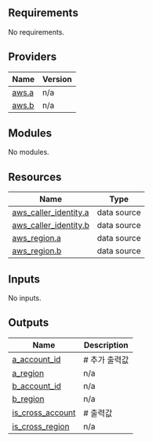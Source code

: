 <!-- BEGIN_TF_DOCS -->
## Requirements

No requirements.

## Providers

| Name | Version |
|------|---------|
| <a name="provider_aws.a"></a> [aws.a](#provider\_aws.a) | n/a |
| <a name="provider_aws.b"></a> [aws.b](#provider\_aws.b) | n/a |

## Modules

No modules.

## Resources

| Name | Type |
|------|------|
| [aws_caller_identity.a](https://registry.terraform.io/providers/hashicorp/aws/latest/docs/data-sources/caller_identity) | data source |
| [aws_caller_identity.b](https://registry.terraform.io/providers/hashicorp/aws/latest/docs/data-sources/caller_identity) | data source |
| [aws_region.a](https://registry.terraform.io/providers/hashicorp/aws/latest/docs/data-sources/region) | data source |
| [aws_region.b](https://registry.terraform.io/providers/hashicorp/aws/latest/docs/data-sources/region) | data source |

## Inputs

No inputs.

## Outputs

| Name | Description |
|------|-------------|
| <a name="output_a_account_id"></a> [a\_account\_id](#output\_a\_account\_id) | # 추가 출력값 |
| <a name="output_a_region"></a> [a\_region](#output\_a\_region) | n/a |
| <a name="output_b_account_id"></a> [b\_account\_id](#output\_b\_account\_id) | n/a |
| <a name="output_b_region"></a> [b\_region](#output\_b\_region) | n/a |
| <a name="output_is_cross_account"></a> [is\_cross\_account](#output\_is\_cross\_account) | # 출력값 |
| <a name="output_is_cross_region"></a> [is\_cross\_region](#output\_is\_cross\_region) | n/a |
<!-- END_TF_DOCS -->
